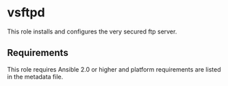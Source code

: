 vsftpd
======
This role installs and configures the very secured ftp server.

Requirements
------------

This role requires Ansible 2.0 or higher and platform requirements are listed
in the metadata file.